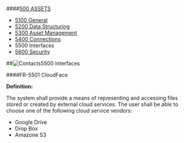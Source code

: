 ####[500 ASSETS](https://github.com/massiveart/sulu-docs/tree/master/system-requirements/500-assets "500 ASSETS")

* [5100 General](https://github.com/massiveart/sulu-docs/tree/master/system-requirements/500-assets/5100_general.md "1100 General")
* [5200 Data Structuring](https://github.com/massiveart/sulu-docs/tree/master/system-requirements/500-assets/5200_data-structuring.md "5200 Meta Information Management")
* [5300 Asset Management](https://github.com/massiveart/sulu-docs/tree/master/system-requirements/500-assets/5300_asset-management.md "5300 Asset Management")
* [5400 Connections](https://github.com/massiveart/sulu-docs/tree/master/system-requirements/500-assets/5400_connections.md "5400 Connections")
* 5500 Interfaces
* [5600 Security](https://github.com/massiveart/sulu-docs/tree/master/system-requirements/500-assets/5600_security.md "5600 Security")

##![Contacts](https://raw.github.com/massiveart/sulu-docs/master/system-requirements/images/assets.png)5500 Interfaces

####FR-5501 CloudFace

**Definition:**

The system shall provide a means of representing and accessing files stored or created by external cloud services. The user shall be able to choose one of the following cloud service vendors:

* Google Drive
* Drop Box
* Amazone S3